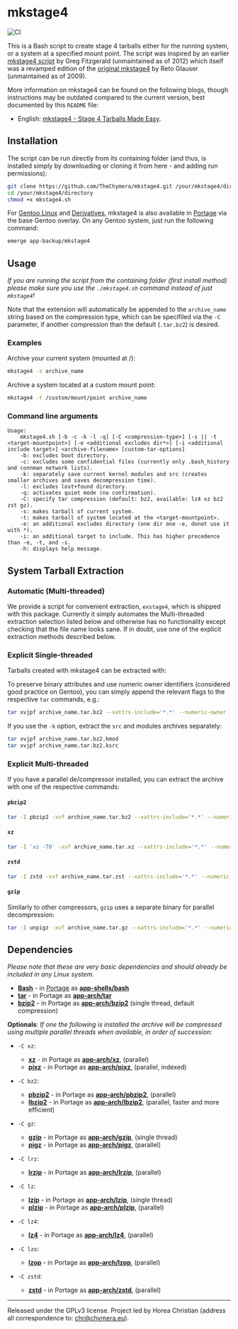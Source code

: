 # mkstage4

![CI](https://github.com/TheChymera/mkstage4/workflows/CI/badge.svg)

This is a Bash script to create stage 4 tarballs either for the running system, or a system at a specified mount point.
The script was inspired by an earlier [mkstage4 script](https://github.com/gregf/bin/blob/master/mkstage4) by Greg Fitzgerald (unmaintained as of 2012) which itself was a revamped edition of the [original mkstage4](http://blinkeye.ch/dokuwiki/doku.php/projects/mkstage4) by Reto Glauser (unmaintained as of 2009).

More information on mkstage4 can be found on the following blogs, though instructions may be outdated compared to the current version, best documented by this `README` file:

* English: [mkstage4 - Stage 4 Tarballs Made Easy](http://tutorials.chymera.eu/blog/2014/05/18/mkstage4-stage4-tarballs-made-easy/).

## Installation

The script can be run directly from its containing folder (and thus, is installed simply by downloading or cloning it from here - and adding run permissions):

```bash
git clone https://github.com/TheChymera/mkstage4.git /your/mkstage4/directory
cd /your/mkstage4/directory
chmod +x mkstage4.sh
```

For [Gentoo Linux](http://en.wikipedia.org/wiki/Gentoo_linux) and [Derivatives](http://en.wikipedia.org/wiki/Category:Gentoo_Linux_derivatives), mkstage4 is also available in [Portage](http://en.wikipedia.org/wiki/Portage_(software)) via the base Gentoo overlay.
On any Gentoo system, just run the following command:

```bash
emerge app-backup/mkstage4
```

## Usage

*If you are running the script from the containing folder (first install method) please make sure you use the `./mkstage4.sh` command instead of just `mkstage4`!*

Note that the extension will automatically be appended to the `archive_name` string based on the compression type, which can be specifiled via the `-C` parameter, if another compression than the default (`.tar.bz2`) is desired.

### Examples

Archive your current system (mounted at /):

```bash
mkstage4 -s archive_name
```

Archive a system located at a custom mount point:

```bash
mkstage4 -t /custom/mount/point archive_name
```

### Command line arguments

```console
Usage:
	mkstage4.sh [-b -c -k -l -q] [-C <compression-type>] [-s || -t <target-mountpoint>] [-e <additional excludes dir*>] [-i <additional include target>] <archive-filename> [custom-tar-options]
	-b: excludes boot directory.
	-c: excludes some confidential files (currently only .bash_history and connman network lists).
	-k: separately save current kernel modules and src (creates smaller archives and saves decompression time).
	-l: excludes lost+found directory.
	-q: activates quiet mode (no confirmation).
	-C: specify tar compression (default: bz2, available: lz4 xz bz2 zst gz).
	-s: makes tarball of current system.
	-t: makes tarball of system located at the <target-mountpoint>.
	-e: an additional excludes directory (one dir one -e, donot use it with *).
	-i: an additional target to include. This has higher precedence than -e, -t, and -s.
	-h: displays help message.
```

## System Tarball Extraction

### Automatic (Multi-threaded)

We provide a script for convenient extraction, `exstage4`, which is shipped with this package.
Currently it simply automates the Multi-threaded extraction selection listed below and otherwise has no functionality except checking that the file name looks sane.
If in doubt, use one of the explicit extraction methods described below.

### Explicit Single-threaded

Tarballs created with mkstage4 can be extracted with:

To preserve binary attributes and use numeric owner identifiers (considered good practice on Gentoo), you can simply append the relevant flags to the respective `tar` commands, e.g.:

```bash
tar xvjpf archive_name.tar.bz2 --xattrs-include='*.*' --numeric-owner
```

If you use the `-k` option, extract the `src` and modules archives separately:

```bash
tar xvjpf archive_name.tar.bz2.kmod
tar xvjpf archive_name.tar.bz2.ksrc
```

### Explicit Multi-threaded

If you have a parallel de/compressor installed, you can extract the archive with one of the respective commands:

#### `pbzip2`

```bash
tar -I pbzip2 -xvf archive_name.tar.bz2 --xattrs-include='*.*' --numeric-owner
```

#### `xz`

```bash
tar -I 'xz -T0' -xvf archive_name.tar.xz --xattrs-include='*.*' --numeric-owner
```
#### `zstd`

```bash
tar -I zstd -xvf archive_name.tar.zst --xattrs-include='*.*' --numeric-owner
```
#### `gzip`

Similarly to other compressors, `gzip` uses a separate binary for parallel decompression:

```bash
tar -I unpigz -xvf archive_name.tar.gz --xattrs-include='*.*' --numeric-owner
```

## Dependencies

*Please note that these are very basic dependencies and should already be included in any Linux system.*

* **[Bash](https://en.wikipedia.org/wiki/Bash_(Unix_shell))** - in [Portage](http://en.wikipedia.org/wiki/Portage_(software)) as **[app-shells/bash](https://packages.gentoo.org/packages/app-shells/bash)**
* **[tar](https://en.wikipedia.org/wiki/Tar_(computing))** - in Portage as **[app-arch/tar](https://packages.gentoo.org/packages/app-arch/tar)**
* **[bzip2](https://gitlab.com/federicomenaquintero/bzip2)** - in Portage as **[app-arch/bzip2](https://packages.gentoo.org/packages/app-arch/bzip2)** (single thread, default compression)


**Optionals**:
*If one the following is installed the archive will be compressed using multiple parallel threads when available, in order of succession:*

* `-C xz`:
  * **[xz](https://tukaani.org/xz/)** - in Portage as **[app-arch/xz](https://packages.gentoo.org/packages/app-arch/xz-utils)**, (parallel)
  * **[pixz](https://github.com/vasi/pixz)** - in Portage as **[app-arch/pixz](https://packages.gentoo.org/packages/app-arch/pixz)**, (parallel, indexed)

* `-C bz2`:
  * **[pbzip2](https://launchpad.net/pbzip2/)** - in Portage as **[app-arch/pbzip2](https://packages.gentoo.org/packages/app-arch/pbzip2)**, (parallel)
  * **[lbzip2](https://github.com/kjn/lbzip2/)** - in Portage as **[app-arch/lbzip2](https://packages.gentoo.org/packages/app-arch/lbzip2)**, (parallel, faster and more efficient)

* `-C gz`:
  * **[gzip](https://www.gnu.org/software/gzip/)** - in Portage as **[app-arch/gzip](https://packages.gentoo.org/packages/app-arch/gzip)**, (single thread)
  * **[pigz](https://www.zlib.net/pigz/)** - in Portage as **[app-arch/pigz](https://packages.gentoo.org/packages/app-arch/pigz)**, (parallel)

* `-C lrz`:
  * **[lrzip](https://github.com/ckolivas/lrzip/)** - in Portage as **[app-arch/lrzip](https://packages.gentoo.org/packages/app-arch/lrzip)**, (parallel)

* `-C lz`:
  * **[lzip](https://www.nongnu.org/lzip/)** - in Portage as **[app-arch/lzip](https://packages.gentoo.org/packages/app-arch/lzip)**, (single thread)
  * **[plzip](https://www.nongnu.org/lzip/plzip.html)** - in Portage as **[app-arch/plzip](https://packages.gentoo.org/packages/app-arch/plzip)**, (parallel)

* `-C lz4`:
  * **[lz4](https://github.com/lz4/lz4)** - in Portage as **[app-arch/lz4](https://packages.gentoo.org/packages/app-arch/lz4)**, (parallel)

* `-C lzo`:
  * **[lzop](https://www.lzop.org/)** - in Portage as **[app-arch/lzop](https://packages.gentoo.org/packages/app-arch/lzop)**, (parallel)

* `-C zstd`:
  * **[zstd](https://facebook.github.io/zstd/)** - in Portage as **[app-arch/zstd](https://packages.gentoo.org/packages/app-arch/zstd)**, (parallel)

---
Released under the GPLv3 license.
Project led by Horea Christian (address all correspondence to: chr@chymera.eu).
